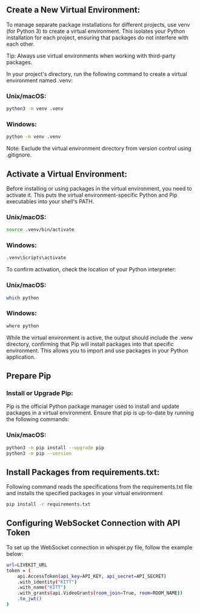 
## Create a New Virtual Environment:

To manage separate package installations for different projects, use venv (for Python 3) to create a virtual environment. This isolates your Python installation for each project, ensuring that packages do not interfere with each other.

Tip: Always use virtual environments when working with third-party packages.

In your project's directory, run the following command to create a virtual environment named .venv:

### Unix/macOS:

```bash
python3 -m venv .venv
```
### Windows:

```bash
python -m venv .venv
```
Note: Exclude the virtual environment directory from version control using .gitignore.

## Activate a Virtual Environment:

Before installing or using packages in the virtual environment, you need to activate it. This puts the virtual environment-specific Python and Pip executables into your shell's PATH.

### Unix/macOS:

```bash
source .venv/bin/activate
```
### Windows:

```bash
.venv\Scripts\activate
```
To confirm activation, check the location of your Python interpreter:

### Unix/macOS:

```bash
which python
```
### Windows:

```bash
where python
```

While the virtual environment is active, the output should include the .venv directory, confirming that Pip will install packages into that specific environment. This allows you to import and use packages in your Python application.


## Prepare Pip
### Install or Upgrade Pip:

Pip is the official Python package manager used to install and update packages in a virtual environment. Ensure that pip is up-to-date by running the following commands:

### Unix/macOS:

```bash
python3 -m pip install --upgrade pip
python3 -m pip --version
```


## Install Packages from requirements.txt:

Following command reads the specifications from the requirements.txt file and installs the specified packages in your virtual environment

```bash
pip install -r requirements.txt
```


## Configuring WebSocket Connection with API Token

To set up the WebSocket connection in whisper.py file, follow the example below:

```bash
url=LIVEKIT_URL
token = (
    api.AccessToken(api_key=API_KEY, api_secret=API_SECRET)
    .with_identity("KITT")
    .with_name("KITT")
    .with_grants(api.VideoGrants(room_join=True, room=ROOM_NAME))
    .to_jwt()
)
```

